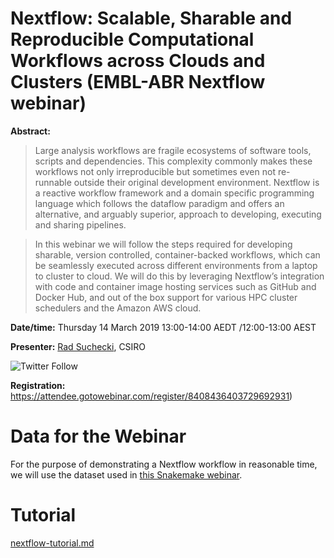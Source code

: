 # Nextflow: Scalable, Sharable and Reproducible Computational Workflows across Clouds and Clusters (EMBL-ABR Nextflow webinar)

**Abstract:**
>Large analysis workflows are fragile ecosystems of software tools, scripts and dependencies. This complexity commonly makes these workflows not only irreproducible but sometimes even not re-runnable outside their original development environment. Nextflow is a reactive workflow framework and a domain specific programming language which follows the dataflow paradigm and offers an alternative, and arguably superior, approach to developing, executing and sharing pipelines.

>In this webinar we will follow the steps required for developing sharable, version controlled, container-backed workflows, which can be seamlessly executed across different environments from a laptop to cluster to cloud. We will do this by leveraging Nextflow’s integration with code and container image hosting services such as GitHub and Docker Hub, and out of the box support for various HPC cluster schedulers and the Amazon AWS cloud.

**Date/time:** Thursday 14 March 2019 13:00-14:00 AEDT /12:00-13:00 AEST

**Presenter:** [Rad Suchecki](https://orcid.org/0000-0003-4992-9497), CSIRO

![Twitter Follow](https://img.shields.io/twitter/follow/bioinforad.svg?style=social)

**Registration:** https://attendee.gotowebinar.com/register/8408436403729692931)


# Data for the Webinar

For the purpose of demonstrating a Nextflow workflow in reasonable time, we will use the dataset used in [this Snakemake webinar](https://github.com/UofABioinformaticsHub/2019_EMBL-ABR_Snakemake_webinar#data-for-the-webinar).

# Tutorial

[nextflow-tutorial.md](nextflow-tutorial.md)